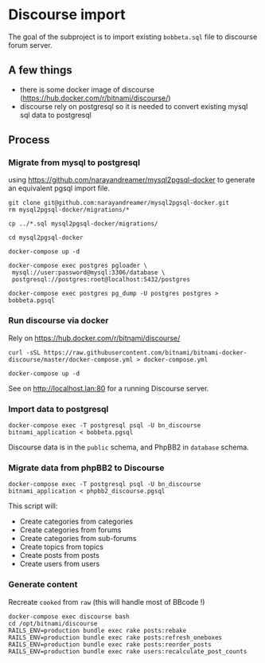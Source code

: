 # Discourse import

The goal of the subproject is to import existing `bobbeta.sql` file to discourse forum server.

## A few things

- there is some docker image of discourse (https://hub.docker.com/r/bitnami/discourse/)
- discourse rely on postgresql so it is needed to convert existing mysql sql data to postgresql

## Process

### Migrate from mysql to postgresql

using https://github.com/narayandreamer/mysql2pgsql-docker to generate an equivalent pgsql import file.

```
git clone git@github.com:narayandreamer/mysql2pgsql-docker.git
rm mysql2pgsql-docker/migrations/*

cp ../*.sql mysql2pgsql-docker/migrations/

cd mysql2pgsql-docker

docker-compose up -d

docker-compose exec postgres pgloader \
 mysql://user:password@mysql:3306/database \
 postgresql://postgres:root@localhost:5432/postgres

docker-compose exec postgres pg_dump -U postgres postgres > bobbeta.pgsql
```

### Run discourse via docker

Rely on https://hub.docker.com/r/bitnami/discourse/

```
curl -sSL https://raw.githubusercontent.com/bitnami/bitnami-docker-discourse/master/docker-compose.yml > docker-compose.yml

docker-compose up -d
```

See on http://localhost.lan:80 for a running Discourse server.

### Import data to postgresql

```
docker-compose exec -T postgresql psql -U bn_discourse bitnami_application < bobbeta.pgsql
```

Discourse data is in the `public` schema, and PhpBB2 in `database` schema.

### Migrate data from phpBB2 to Discourse

```
docker-compose exec -T postgresql psql -U bn_discourse bitnami_application < phpbb2_discourse.pgsql
```

This script will:
* Create categories from categories
* Create categories from forums
* Create categories from sub-forums
* Create topics from topics
* Create posts from posts
* Create users from users

### Generate content

Recreate `cooked` from `raw` (this will handle most of BBcode !)

```
docker-compose exec discourse bash
cd /opt/bitnami/discourse
RAILS_ENV=production bundle exec rake posts:rebake
RAILS_ENV=production bundle exec rake posts:refresh_oneboxes
RAILS_ENV=production bundle exec rake posts:reorder_posts
RAILS_ENV=production bundle exec rake users:recalculate_post_counts
```